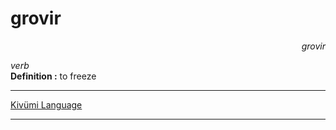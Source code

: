 
# grovir

<div align="right"><i>grovir</i></div>

*verb*  
**Definition :** to freeze  

---

[Kivümi Language](../README.md)

---
